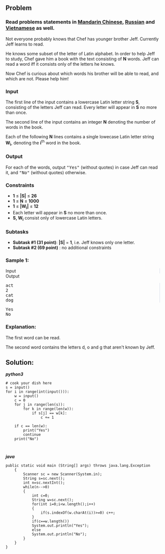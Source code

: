 <div id="problem-statement" class="_problemBody_lulsq_29 print"><h2>Problem</h2>
<h3> Read problems statements in <a rel="nofollow noreferrer noopener" href="https://www.codechef.com/download/translated/LTIME39/mandarin/ALPHABET.pdf">Mandarin Chinese</a>, <a rel="nofollow noreferrer noopener" href="https://www.codechef.com/download/translated/LTIME39/russian/ALPHABET.pdf">Russian</a> and <a rel="nofollow noreferrer noopener" href="https://www.codechef.com/download/translated/LTIME39/vietnamese/ALPHABET.pdf">Vietnamese</a> as well.</h3>
<p>Not everyone probably knows that Chef has younger brother Jeff. Currently Jeff learns to read.</p>
<p>He knows some subset of the letter of Latin alphabet. In order to help Jeff to study, Chef gave him a book with the text consisting of <b>N</b> words. Jeff can read a word iff it consists only of the letters he knows.</p>
<p>Now Chef is curious about which words his brother will be able to read, and which are not. Please help him!</p>
<h3>Input</h3>
<p>The first line of the input contains a lowercase Latin letter string <b>S</b>, consisting of the letters Jeff can read. Every letter will appear in <b>S</b> no more than once.</p>
<p>The second line of the input contains an integer <b>N</b> denoting the number of words in the book.</p>
<p>Each of the following <b>N</b> lines contains a single lowecase Latin letter string <b>W<sub>i</sub></b>, denoting the <b>i</b><sup>th</sup> word in the book.</p>
<h3>Output</h3>
<p>For each of the words, output <tt>"Yes"</tt> (without quotes) in case Jeff can read it, and <tt>"No"</tt> (without quotes) otherwise.</p>
<h3>Constraints</h3>
<ul><li><b>1</b> ≤ <b>|S|</b> ≤ <b>26</b></li>
<li><b>1</b> ≤ <b>N</b> ≤ <b>1000</b></li>
<li><b>1</b> ≤ <b>|W<sub>i</sub>|</b> ≤ <b>12</b></li>
<li>Each letter will appear in <b>S</b> no more than once.</li>
<li><b>S, W<sub>i</sub></b> consist only of lowercase Latin letters.</li>
</ul><h3>Subtasks</h3>
<ul><li><b>Subtask #1 (31 point)</b>: <b>|S|</b> = <b>1</b>, i.e. Jeff knows only one letter.</li>
<li><b>Subtask #2 (69 point)</b>	: no additional constraints</li>
</ul>
<h3>Sample 1:</h3>
<div data-reactroot="" class="_input_output__table_lulsq_184"><div class="_text_copy__container_lulsq_188"><div class="_text_copy_lulsq_188 _input_top__box_lulsq_198" style="border-right: 1px solid rgb(210, 217, 231);"><span>Input</span><div title="Copy to clipboard" class="" style="pointer-events: all;"><span class="_icon__box_9xn05_2"><i class="_copy__icon_9xn05_14"></i></span></div></div><div class="_text_copy_lulsq_188 _ouput_top__box_lulsq_201"><span>Output</span><div title="Copy to clipboard" class="" style="pointer-events: all;"><span class="_icon__box_9xn05_2"><i class="_copy__icon_9xn05_14"></i></span></div></div></div><div class="_values__container_lulsq_204"><div class="_values_lulsq_204" style="border-right: 1px solid rgb(210, 217, 231);"><pre>act
2
cat
dog</pre></div><div class="_values_lulsq_204"><pre>Yes
No</pre></div></div></div>
<h3>Explanation:</h3>
<p>The first word can be read.</p>
<p>The second word contains the letters d, o and g that aren't known by Jeff.</p></div>


## Solution:
***python3***
```
# cook your dish here
s = input()
for i in range(int(input())):
    w = input()
    c = 0
    for j in range(len(s)):
        for k in range(len(w)):
            if s[j] == w[k]:
                c += 1
                
    if c == len(w):
        print("Yes")
        continue
    print("No")
    
        
```

***java***
```
public static void main (String[] args) throws java.lang.Exception
	{
		Scanner sc = new Scanner(System.in);
		String s=sc.next();
		int n=sc.nextInt();
		while(n-->0)
		{
		    int c=0;
		    String w=sc.next();
		    for(int i=0;i<w.length();i++)
		    {
		        if(s.indexOf(w.charAt(i))>=0) c++;
		    }
		    if(c==w.length()) 
		    System.out.println("Yes");
		    else 
		    System.out.println("No");
		}
	}
}


```